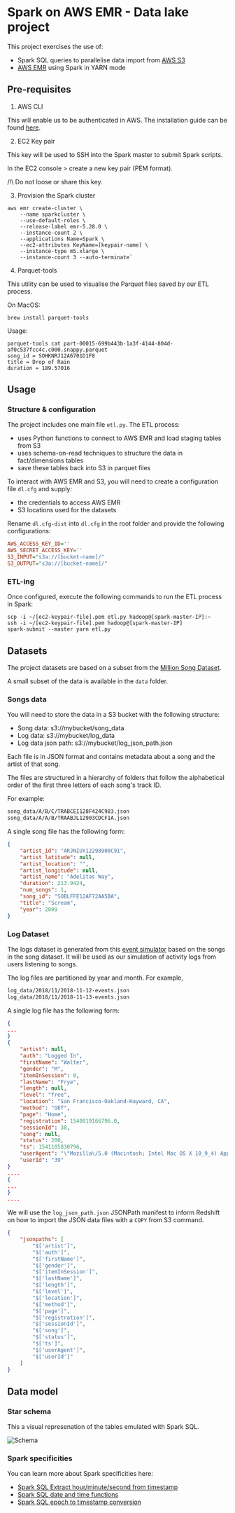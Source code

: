 # Spark on AWS EMR - Data lake project

This project exercises the use of:

- Spark SQL queries to parallelise data import from [AWS S3](https://aws.amazon.com/s3/)
- [AWS EMR](https://aws.amazon.com/emr/) using Spark in YARN mode

## Pre-requisites

1. AWS CLI

This will enable us to be authenticated in AWS. The installation guide can be found [here](https://aws.amazon.com/cli/).

2. EC2 Key pair

This key will be used to SSH into the Spark master to submit Spark scripts.

In the EC2 console > create a new key pair (PEM format).

/!\ Do not loose or share this key.

3. Provision the Spark cluster

```console
aws emr create-cluster \
    --name sparkcluster \
    --use-default-roles \
    --release-label emr-5.28.0 \
    --instance-count 2 \
    --applications Name=Spark \
    --ec2-attributes KeyName=[keypair-name] \
    --instance-type m5.xlarge \
    --instance-count 3 --auto-terminate`
```

4. Parquet-tools

This utility can be used to visualise the Parquet files saved by our ETL process.

On MacOS:

```console
brew install parquet-tools
```

Usage:

```console
parquet-tools cat part-00015-699b443b-1a3f-4144-804d-af0c537fcc4c.c000.snappy.parquet
song_id = SOHKNRJ12A6701D1F8
title = Drop of Rain
duration = 189.57016
```

## Usage

### Structure & configuration

The project includes one main file `etl.py`. The ETL process:

- uses Python functions to connect to AWS EMR and load staging tables from S3
- uses schema-on-read techniques to structure the data in fact/dimensions tables
- save these tables back into S3 in parquet files

To interact with AWS EMR and S3, you will need to create a configuration file `dl.cfg` and supply:

- the credentials to access AWS EMR
- S3 locations used for the datasets

Rename `dl.cfg-dist` into `dl.cfg` in the root folder and provide the following configurations:

```ini
AWS_ACCESS_KEY_ID=''
AWS_SECRET_ACCESS_KEY=''
S3_INPUT="s3a://[bucket-name]/"
S3_OUTPUT="s3a://[bucket-name]/"
```

### ETL-ing

Once configured, execute the following commands to run the ETL process in Spark:

```console
scp -i ~/[ec2-keypair-file].pem etl.py hadoop@[spark-master-IP]:~
ssh -i ~/[ec2-keypair-file].pem hadoop@[spark-master-IP]
spark-submit --master yarn etl.py
```

## Datasets

The project datasets are based on a subset from the [Million Song Dataset](https://labrosa.ee.columbia.edu/millionsong/).

A small subset of the data is available in the `data` folder.

### Songs data

You will need to store the data in a S3 bucket with the following structure:

- Song data: s3://mybucket/song_data
- Log data: s3://mybucket/log_data
- Log data json path: s3://mybucket/log_json_path.json

Each file is in JSON format and contains metadata about a song and the artist of that song.

The files are structured in a hierarchy of folders that follow the alphabetical order of the first three letters of each song's track ID.

For example:

```bash
song_data/A/B/C/TRABCEI128F424C983.json
song_data/A/A/B/TRAABJL12903CDCF1A.json
```

A single song file has the following form:

```json
{
    "artist_id": "ARJNIUY12298900C91",
    "artist_latitude": null,
    "artist_location": "",
    "artist_longitude": null,
    "artist_name": "Adelitas Way",
    "duration": 213.9424,
    "num_songs": 1,
    "song_id": "SOBLFFE12AF72AA5BA",
    "title": "Scream",
    "year": 2009
}
```

### Log Dataset

The logs dataset is generated from this [event simulator](https://github.com/Interana/eventsim) based on the songs in the song dataset. It will be used as our simulation of activity logs from users listening to songs.

The log files are partitioned by year and month. For example,

```bash
log_data/2018/11/2018-11-12-events.json
log_data/2018/11/2018-11-13-events.json
```

A single log file has the following form:

```json
{
...
}
{
    "artist": null,
    "auth": "Logged In",
    "firstName": "Walter",
    "gender": "M",
    "itemInSession": 0,
    "lastName": "Frye",
    "length": null,
    "level": "free",
    "location": "San Francisco-Oakland-Hayward, CA",
    "method": "GET",
    "page": "Home",
    "registration": 1540919166796.0,
    "sessionId": 38,
    "song": null,
    "status": 200,
    "ts": 1541105830796,
    "userAgent": "\"Mozilla\/5.0 (Macintosh; Intel Mac OS X 10_9_4) AppleWebKit\/537.36 (KHTML, like Gecko) Chrome\/36.0.1985.143 Safari\/537.36\"",
    "userId": "39"
}
....
{
...
}
....
```

We will use the `log_json_path.json` JSONPath manifest to inform Redshift on how to import the JSON data files with a `COPY` from S3 command.

```json
{
    "jsonpaths": [
        "$['artist']",
        "$['auth']",
        "$['firstName']",
        "$['gender']",
        "$['itemInSession']",
        "$['lastName']",
        "$['length']",
        "$['level']",
        "$['location']",
        "$['method']",
        "$['page']",
        "$['registration']",
        "$['sessionId']",
        "$['song']",
        "$['status']",
        "$['ts']",
        "$['userAgent']",
        "$['userId']"
    ]
}
```

## Data model

### Star schema

This a visual represenation of the tables emulated with Spark SQL.

![Schema](https://udacity-redshiftsongs.s3-ap-southeast-2.amazonaws.com/schema.png "Songs schema")

### Spark specificities

You can learn more about Spark specificities here:

- [Spark SQL Extract hour/minute/second from timestamp](https://sparkbyexamples.com/spark/spark-extract-hour-minute-and-second-from-timestamp/)
- [Spark SQL date and time functions](https://sparkbyexamples.com/spark/spark-sql-date-and-time-functions/)
- [Spark SQL epoch to timestamp conversion](https://sparkbyexamples.com/spark/spark-epoch-time-to-timestamp-date/)
